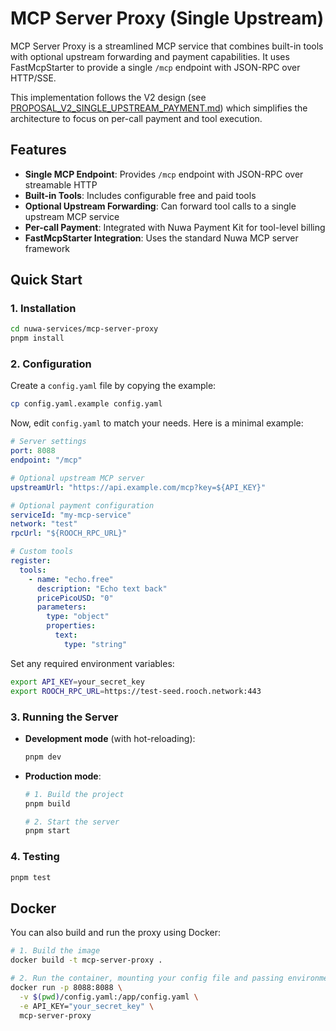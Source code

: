 # MCP Server Proxy (Single Upstream)

MCP Server Proxy is a streamlined MCP service that combines built-in tools with optional upstream forwarding and payment capabilities. It uses FastMcpStarter to provide a single `/mcp` endpoint with JSON-RPC over HTTP/SSE.

This implementation follows the V2 design (see [PROPOSAL_V2_SINGLE_UPSTREAM_PAYMENT.md](./docs/PROPOSAL_V2_SINGLE_UPSTREAM_PAYMENT.md)) which simplifies the architecture to focus on per-call payment and tool execution.

## Features

- **Single MCP Endpoint**: Provides `/mcp` endpoint with JSON-RPC over streamable HTTP
- **Built-in Tools**: Includes configurable free and paid tools
- **Optional Upstream Forwarding**: Can forward tool calls to a single upstream MCP service
- **Per-call Payment**: Integrated with Nuwa Payment Kit for tool-level billing
- **FastMcpStarter Integration**: Uses the standard Nuwa MCP server framework

## Quick Start

### 1. Installation

```bash
cd nuwa-services/mcp-server-proxy
pnpm install
```

### 2. Configuration

Create a `config.yaml` file by copying the example:

```bash
cp config.yaml.example config.yaml
```

Now, edit `config.yaml` to match your needs. Here is a minimal example:

```yaml
# Server settings
port: 8088
endpoint: "/mcp"

# Optional upstream MCP server
upstreamUrl: "https://api.example.com/mcp?key=${API_KEY}"

# Optional payment configuration
serviceId: "my-mcp-service"
network: "test"
rpcUrl: "${ROOCH_RPC_URL}"

# Custom tools
register:
  tools:
    - name: "echo.free"
      description: "Echo text back"
      pricePicoUSD: "0"
      parameters:
        type: "object"
        properties:
          text:
            type: "string"
```

Set any required environment variables:
```bash
export API_KEY=your_secret_key
export ROOCH_RPC_URL=https://test-seed.rooch.network:443
```

### 3. Running the Server

- **Development mode** (with hot-reloading):
  ```bash
  pnpm dev
  ```

- **Production mode**:
  ```bash
  # 1. Build the project
  pnpm build

  # 2. Start the server
  pnpm start
  ```

### 4. Testing

```bash
pnpm test
```

## Docker

You can also build and run the proxy using Docker:

```bash
# 1. Build the image
docker build -t mcp-server-proxy .

# 2. Run the container, mounting your config file and passing environment variables
docker run -p 8088:8088 \
  -v $(pwd)/config.yaml:/app/config.yaml \
  -e API_KEY="your_secret_key" \
  mcp-server-proxy
``` 